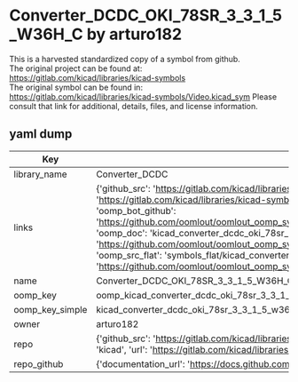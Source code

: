 # Converter_DCDC_OKI_78SR_3_3_1_5_W36H_C by arturo182  
This is a harvested standardized copy of a symbol from github.  
The original project can be found at:  
https://gitlab.com/kicad/libraries/kicad-symbols  
The original symbol can be found in:
https://gitlab.com/kicad/libraries/kicad-symbols/Video.kicad_sym
Please consult that link for additional, details, files, and license information.  
## yaml dump  
| Key | Value |  
| --- | --- |  
| library_name | Converter_DCDC |  
| links | {'github_src': 'https://gitlab.com/kicad/libraries/kicad-symbols/Video.kicad_sym', 'github_src_repo': 'https://gitlab.com/kicad/libraries/kicad-symbols', 'oomp_bot': 'kicad_converter_dcdc_oki_78sr_3_3_1_5_w36h_c/working', 'oomp_bot_github': 'https://github.com/oomlout/oomlout_oomp_symbol_bot/tree/main/kicad_converter_dcdc_oki_78sr_3_3_1_5_w36h_c/working', 'oomp_doc': 'kicad_converter_dcdc_oki_78sr_3_3_1_5_w36h_c/working', 'oomp_doc_github': 'https://github.com/oomlout/oomlout_oomp_symbol_doc/tree/main/kicad_converter_dcdc_oki_78sr_3_3_1_5_w36h_c/working', 'oomp_src_flat': 'symbols_flat/kicad_converter_dcdc_oki_78sr_3_3_1_5_w36h_c/working', 'oomp_src_flat_github': 'https://github.com/oomlout/oomlout_oomp_symbol_src/tree/main/kicad_converter_dcdc_oki_78sr_3_3_1_5_w36h_c/working'} |  
| name | Converter_DCDC_OKI_78SR_3_3_1_5_W36H_C |  
| oomp_key | oomp_kicad_converter_dcdc_oki_78sr_3_3_1_5_w36h_c |  
| oomp_key_simple | kicad_converter_dcdc_oki_78sr_3_3_1_5_w36h_c |  
| owner | arturo182 |  
| repo | {'github_src': 'https://gitlab.com/kicad/libraries/kicad-symbols/Video.kicad_sym', 'name': 'libraries/kicad-symbols', 'owner': 'kicad', 'url': 'https://gitlab.com/kicad/libraries/kicad-symbols'} |  
| repo_github | {'documentation_url': 'https://docs.github.com/rest/repos/repos#get-a-repository', 'message': 'Not Found'} |  

